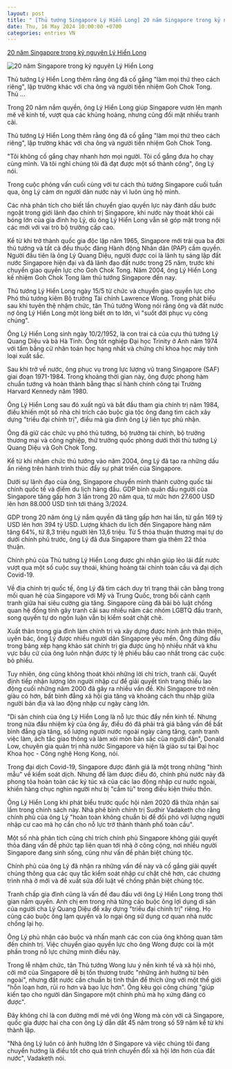 ```yaml
---
layout: post
title: " [Thủ tướng Singapore Lý Hiển Long] 20 năm Singapore trong kỷ nguyên Lý Hiển Long"
date: Thu, 16 May 2024 10:00:00 +0700
categories: entries VN
---
```

[20 năm Singapore trong kỷ nguyên Lý Hiển Long](https://baoquangninh.vn/20-nam-singapore-trong-ky-nguyen-ly-hien-long-3298899.html)

![20 năm Singapore trong kỷ nguyên Lý Hiển Long](https://media.baoquangninh.vn/upload/image/202405/thumbnail/2213624_e6449574b14b0ea8533f80aeeff15c5c.jpg)

Thủ tướng Lý Hiển Long thêm rằng ông đã cố gắng "làm mọi thứ theo cách riêng", lập trường khác với cha ông và người tiền nhiệm Goh Chok Tong. Thủ ...

Trong 20 năm nắm quyền, ông Lý Hiển Long giúp Singapore vươn lên mạnh mẽ về kinh tế, vượt qua các khủng hoảng, nhưng cũng đối mặt nhiều tranh cãi.

Thủ tướng Lý Hiển Long thêm rằng ông đã cố gắng "làm mọi thứ theo cách riêng", lập trường khác với cha ông và người tiền nhiệm Goh Chok Tong.

"Tôi không cố gắng chạy nhanh hơn mọi người. Tôi cố gắng đưa họ chạy cùng mình. Và tôi nghĩ chúng tôi đã đạt được một số thành công", ông Lý nói.

Trong cuộc phỏng vấn cuối cùng với tư cách thủ tướng Singapore cuối tuần qua, ông Lý cảm ơn người dân nước này vì luôn ủng hộ mình.

Các nhà phân tích cho biết lần chuyển giao quyền lực này đánh dấu bước ngoặt trong giới lãnh đạo chính trị Singapore, khi nước này thoát khỏi cái bóng lớn của gia đình họ Lý, dù ông Lý Hiển Long vẫn sẽ góp mặt trong nội các mới với vai trò bộ trưởng cấp cao.

Kể từ khi trở thành quốc gia độc lập năm 1965, Singapore mới trải qua ba đời thủ tướng và tất cả đều thuộc đảng Hành động Nhân dân (PAP) cầm quyền. Người đầu tiên là ông Lý Quang Diệu, người được coi là lãnh tụ sáng lập đất nước Singapore hiện đại và đã lãnh đạo đất nước trong 25 năm, trước khi chuyển giao quyền lực cho Goh Chok Tong. Năm 2004, ông Lý Hiển Long kế nhiệm Goh Chok Tong làm thủ tướng Singapore đến nay.

Thủ tướng Lý Hiển Long ngày 15/5 từ chức và chuyển giao quyền lực cho Phó thủ tướng kiêm Bộ trưởng Tài chính Lawrence Wong. Trong phát biểu sau khi tuyên thệ nhậm chức, tân Thủ tướng Wong nói rằng ông và đất nước nợ ông Lý Hiển Long một lòng biết ơn to lớn, vì "suốt đời phục vụ công chúng".

Ông Lý Hiển Long sinh ngày 10/2/1952, là con trai cả của cựu thủ tướng Lý Quang Diệu và bà Hà Tinh. Ông tốt nghiệp Đại học Trinity ở Anh năm 1974 với tấm bằng cử nhân toán học hạng nhất và chứng chỉ khoa học máy tính loại xuất sắc.

Sau khi trở về nước, ông phục vụ trong lực lượng vũ trang Singapore (SAF) giai đoạn 1971-1984. Trong khoảng thời gian này, ông được phong hàm chuẩn tướng và hoàn thành bằng thạc sĩ hành chính công tại Trường Harvard Kennedy năm 1980.

Ông Lý Hiển Long sau đó xuất ngũ và bắt đầu tham gia chính trị năm 1984, điều khiến một số nhà chỉ trích cáo buộc gia tộc ông đang tìm cách xây dựng "triều đại chính trị", điều mà gia đình ông Lý liên tục phủ nhận.

Ông đã giữ các chức vụ phó thủ tướng, bộ trưởng tài chính, bộ trưởng thương mại và công nghiệp, thứ trưởng quốc phòng dưới thời thủ tướng Lý Quang Diệu và Goh Chok Tong.

Kể từ khi nhậm chức thủ tướng vào năm 2004, ông Lý đã tạo ra những dấu ấn riêng trên hành trình thúc đẩy sự phát triển của Singapore.

Dưới sự lãnh đạo của ông, Singapore chuyển mình thành cường quốc tài chính quốc tế và điểm du lịch hàng đầu. GDP bình quân đầu người của Singapore tăng gấp hơn 3 lần trong 20 năm qua, từ mức hơn 27.600 USD lên hơn 88.000 USD tính tới tháng 3/2024.

GDP trong 20 năm ông Lý nắm quyền đã tăng gấp hơn hai lần, từ gần 169 tỷ USD lên hơn 394 tỷ USD. Lượng khách du lịch đến Singapore hàng năm tăng 64%, từ 8,3 triệu người lên 13,6 triệu. Từ 5 thỏa thuận thương mại tự do dưới chính phủ trước, ông Lý đã đưa Singapore tham gia thêm 22 thỏa thuận.

Chính phủ của Thủ tướng Lý Hiển Long được ghi nhận giúp lèo lái đất nước vượt qua một số cuộc suy thoái, khủng hoảng tài chính toàn cầu và đại dịch Covid-19.

Về địa chính trị quốc tế, ông Lý đã tìm cách duy trì trạng thái cân bằng trong mối quan hệ của Singapore với Mỹ và Trung Quốc, trong bối cảnh cạnh tranh giữa hai siêu cường gia tăng. Singapore cũng đã bãi bỏ luật chống quan hệ đồng tính gây tranh cãi sau nhiều năm các nhóm LGBTQ đấu tranh, song quyền tự do ngôn luận vẫn bị kiểm soát chặt chẽ.

Xuất thân trong gia đình làm chính trị và xây dựng được hình ảnh thân thiện, uyên bác, ông Lý được nhiều người dân Singapore yêu mến. Ông đứng đầu trong bảng xếp hạng khảo sát chính trị gia được ủng hộ nhiều nhất và khu vực bầu cử của ông luôn nhận được tỷ lệ phiếu bầu cao nhất trong các cuộc bỏ phiếu.

Tuy nhiên, ông cũng không thoát khỏi những lời chỉ trích, tranh cãi. Quyết định tiếp nhận lượng lớn người nhập cư để giải quyết tình trạng thiếu lao động cuối những năm 2000 đã gây ra nhiều vấn đề. Khi Singapore trở nên giàu có hơn, bất bình đẳng xã hội gia tăng và khoảng cách thu nhập giữa người bản địa và lao động nhập cư ngày càng lớn.

"Di sản chính của ông Lý Hiển Long là nỗ lực thúc đẩy nền kinh tế. Nhưng trong nửa đầu nhiệm kỳ của ông ấy, điều đó đã phải trả giá bằng vấn đề bất bình đẳng gia tăng, số lượng người nước ngoài ngày càng tăng, cạnh tranh việc làm, ách tắc giao thông và làm xói mòn bản sắc của người dân", Donald Low, chuyên gia quản trị nhà nước Singapore và hiện là giáo sư tại Đại học Khoa học - Công nghệ Hong Kong, nói.

Trong đại dịch Covid-19, Singapore được đánh giá là một trong những "hình mẫu" về kiểm soát dịch. Nhưng để làm được điều đó, chính phủ nước này đã phong tỏa hoàn toàn các ký túc xá của các lao động nhập cư nước ngoài, khiến hàng chục nghìn người như bị "cầm tù" trong điều kiện thiếu thốn.

Ông Lý Hiển Long khi phát biểu trước quốc hội năm 2020 đã thừa nhận sai lầm trong chính sách này. Nhà phê bình chính trị Sudhir Vadaketh cho rằng chính phủ của ông Lý "hoàn toàn không chuẩn bị để đối phó với lượng người nhập cư cao mà họ cần cho nỗ lực trở thành thành phố toàn cầu".

Một số nhà phân tích cũng chỉ trích chính phủ Singapore không giải quyết thỏa đáng vấn đề phức tạp liên quan tới nhà ở công cộng, nơi nhiều người Singapore đang sinh sống, cũng như vấn đề phân biệt chủng tộc.

Chính phủ của ông Lý đã nhận ra những vấn đề này và cố gắng giải quyết chúng thông qua các quy tắc kiểm soát nhập cư chặt chẽ hơn, các chương trình nhà ở mới và đề xuất sửa đổi luật về chống phân biệt chủng tộc.

Tranh chấp gia đình cũng là vấn đề đau đầu với ông Lý Hiển Long trong thời gian nắm quyền. Anh chị em trong nhà từng cáo buộc ông lợi dụng di sản của người cha Lý Quang Diệu để xây dựng "triều đại chính trị" riêng. Họ cũng cáo buộc ông lạm quyền và lo ngại ông sử dụng cơ quan nhà nước chống lại họ.

Ông Lý phủ nhận cáo buộc và nhấn mạnh các con của ông không quan tâm đến chính trị. Việc chuyển giao quyền lực cho ông Wong được coi là một phần trong nỗ lực chứng minh điều này.

Trong lễ nhậm chức, tân Thủ tướng Wong lưu ý nền kinh tế và xã hội nhỏ, cởi mở của Singapore dễ bị tổn thương trước "những ảnh hưởng từ bên ngoài", nhưng đất nước cần chuẩn bị tinh thần để thích ứng với một thế giới "hỗn loạn hơn, rủi ro hơn và bạo lực hơn". Ông kêu gọi công chúng "giúp kiến tạo cho người dân Singapore một chính phủ mà họ xứng đáng có được".

Đây không chỉ là con đường mới mẻ với ông Wong mà còn với cả Singapore, quốc gia được hai cha con ông Lý dẫn dắt 45 năm trong số 59 năm kể từ khi thành lập.

"Nhà ông Lý luôn có ảnh hưởng lớn ở Singapore và việc chúng tôi đang chuyển hướng là điều tốt cho quá trình chuyển đổi xã hội lớn hơn của đất nước", Vadaketh nói.

